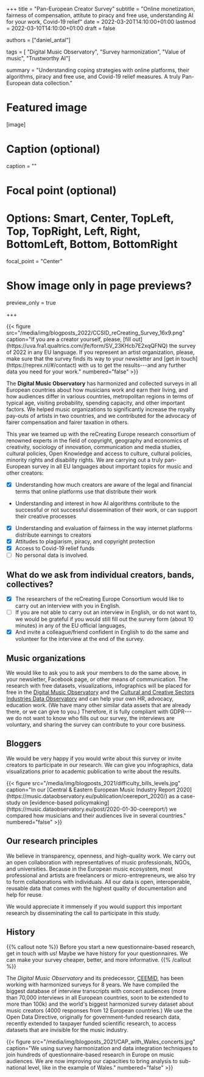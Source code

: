 +++
title = "Pan-European Creator Survey"
subtitle = "Online monetization, fairness of compensation, attitute to piracy and free use, understanding AI for your work, Covid-19 relief"
date = 2022-03-20T14:10:00+01:00
lastmod = 2022-03-10T14:10:00+01:00
draft = false

authors = ["daniel_antal"]

tags = [ "Digital Music Observatory", "Survey harmonization", "Value of music", "Trustworthy AI"]

summary = "Understanding coping strategies with online platforms, their algorithms, piracy and free use, and Covid-19 relief measures. A truly Pan-European data collection."

# Featured image
[image]
  # Caption (optional)
  caption = ""

  # Focal point (optional)
  # Options: Smart, Center, TopLeft, Top, TopRight, Left, Right, BottomLeft, Bottom, BottomRight
  focal_point = "Center"

  # Show image only in page previews?
  preview_only = true

+++

<td style="text-align: center;">{{< figure src="/media/img/blogposts_2022/CCSID_reCreating_Survey_16x9.png"  caption="If you are a creator yourself, please, [fill out](https://uva.fra1.qualtrics.com/jfe/form/SV_23KHcb7E2xqQFNQ) the survey of 2022 in any EU language. If you represent an artist organization, please, make sure that the survey finds its way to your newsletter and [get in touch](https://reprex.nl/#/contact) with us to get the results---and any further data you need for your work." numbered="false" >}}</td>


The **Digital Music Observatory** has harmonized and collected surveys in all European countries about how musicians work and earn their living, and how audiences differ in various countries, metropolitan regions in terms of typical age, visiting probability, spending capacity, and other important factors. We helped music organizations to significantly increase the royalty pay-outs of artists in two countries, and we contributed for the advocacy of fairer compensation and fairer taxation in others. 

This year we teamed up with the reCreating Europe research  consortium of renowned experts in the field of copyright, geography and economics of creativity, sociology of innovation, communication and media studies, cultural policies, Open Knowledge and access to culture, cultural policies, minority rights and disability rights.   We are carrying out a truly pan-European survey in all EU languages about important topics for music and other creators:

- [x] Understanding how much creators are aware of the legal and financial terms that online platforms use that distribute their work
-	Understanding and interest in how AI algorithms contribute to the successful or not successful dissemination of their work, or can support their creative processes
- [x] Understanding and evaluation of fairness in the way internet platforms distribute earnings to creators
- [x] Attitudes to plagiarism, piracy, and copyright protection
- [x] Access to Covid-19 relief funds
- [ ] No personal data is involved. 

## What do we ask from individual creators, bands, collectives?

- [x] The researchers of the reCreating Europe Consortium would like to carry out an interview with you in English.
- [ ] If you are not able to carry out an interview in English, or do not want to, we would be grateful if you would still fill out the survey form (about 10 minutes) in any of the EU official languages,
- [x] And invite a colleague/friend confident in English to do the same and volunteer for the interview at the end of the survey.

## Music organizations

We would like to ask you to ask your members to do the same above, in your newsletter, Facebook page, or other means of communication. The research with free datasets, visualizations, infographics will be placed for free in the [Digital Music Observatory](https://music.dataobservatory.eu/) and the [Cultural and Creative Sectors Industries Data Observatory](https://ccsi.dataobservatory.eu/) and can help your own HR, advocacy, education work.  (We have many other similar data assets that are already there, or we can give to you.) Therefore, it is fully compliant with GDPR---we do not want to know who fills out our survey, the interviews are voluntary, and sharing the survey can contribute to your core business.

## Bloggers

We would be very happy if you would write about this survey or invite creators to participate in our research. We can give you infographics, data visualizations prior to academic publication to write about the results.

<td style="text-align: center;">{{< figure src="/media/img/blogposts_2021/difficulty_bills_levels.jpg" caption="In our  [Central & Eastern European Music Industry Report 2020](https://music.dataobservatory.eu/publication/ceereport_2020/) as a case-study on [evidence-based policymaking](https://music.dataobservatory.eu/post/2020-01-30-ceereport/) we compared how musicians and their audiences live in several countries." numbered="false" >}}</td>

## Our research principles
We believe in transparency, openness, and high-quality work.  We carry out an open collaboration with representatives of music professionals, NGOs, and universities. Because in the European music ecosystem, most professional and artists are freelancers or micro-entrepreneurs, we also try to form collaborations with individuals. All our data is open, interoperable, reusable data that comes with the highest quality of documentation and help for reuse. 

We would appreciate it immensely if you would support this important research by disseminating the call to participate in this study. 

## History

{{% callout note %}} Before you start a new questionnaire-based research, get in touch with us!  Maybe we have history for your questionnaires.  We can make your survey cheaper, better, and more informative. 
{{% /callout %}}

The *Digital Music Observatory* and its predecessor, [CEEMID](https://reprex.nl/project/ceemid/), has been working with harmonized surveys for 8 years.  We have compiled the biggest database of interview transcripts with concert audiences (more than 70,000 interviews in all European countries, soon to be extended to more than 100k) and the world's biggest harmonized survey dataset about music creators (4000 responses from 12 European countries.) We use the Open Data Directive, originally for government-funded research data, recently extended to taxpayer funded scientific research, to access datasets that are invisible for the music industry.

<td style="text-align: center;">{{< figure src="/media/img/blogposts_2021/CAP_with_Wales_concerts.jpg" caption="We using survey harmonization and data integration techniques to join hundreds of questionnaire-based research in Europe on music audiences. We are now improving our capacities to bring analysis to sub-national level, like in the example of Wales." numbered="false" >}}</td>

